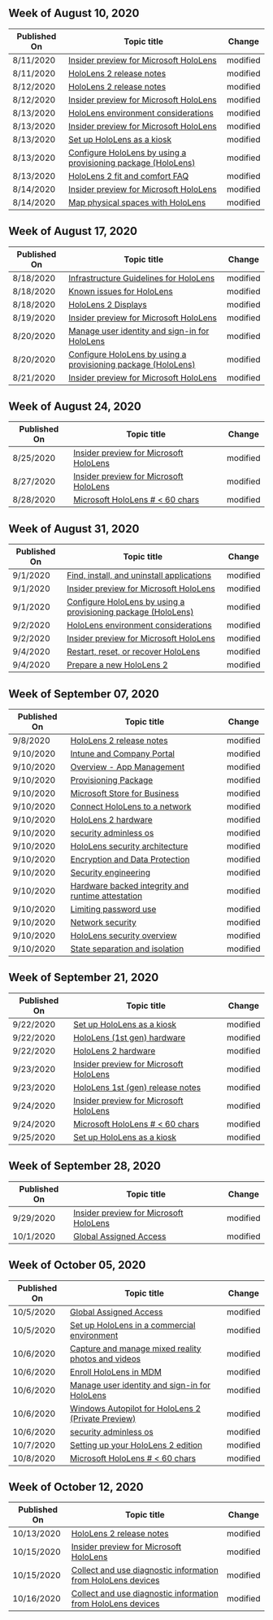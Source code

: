 <!-- This file is generated automatically each week. Changes made to this file will be overwritten.-->



## Week of August 10, 2020


| Published On |Topic title | Change |
|------|------------|--------|
| 8/11/2020 | [Insider preview for Microsoft HoloLens](/hololens/hololens-insider) | modified |
| 8/11/2020 | [HoloLens 2 release notes](/hololens/hololens-release-notes) | modified |
| 8/12/2020 | [HoloLens 2 release notes](/hololens/hololens-release-notes) | modified |
| 8/12/2020 | [Insider preview for Microsoft HoloLens](/hololens/hololens-insider) | modified |
| 8/13/2020 | [HoloLens environment considerations](/hololens/hololens-environment-considerations) | modified |
| 8/13/2020 | [Insider preview for Microsoft HoloLens](/hololens/hololens-insider) | modified |
| 8/13/2020 | [Set up HoloLens as a kiosk](/hololens/hololens-kiosk) | modified |
| 8/13/2020 | [Configure HoloLens by using a provisioning package (HoloLens)](/hololens/hololens-provisioning) | modified |
| 8/13/2020 | [HoloLens 2 fit and comfort FAQ](/hololens/hololens2-fit-comfort-faq) | modified |
| 8/14/2020 | [Insider preview for Microsoft HoloLens](/hololens/hololens-insider) | modified |
| 8/14/2020 | [Map physical spaces with HoloLens](/hololens/hololens-spaces) | modified |


## Week of August 17, 2020


| Published On |Topic title | Change |
|------|------------|--------|
| 8/18/2020 | [Infrastructure Guidelines for HoloLens](/hololens/hololens-commercial-infrastructure) | modified |
| 8/18/2020 | [Known issues for HoloLens](/hololens/hololens-known-issues) | modified |
| 8/18/2020 | [HoloLens 2 Displays](/hololens/hololens2-display) | modified |
| 8/19/2020 | [Insider preview for Microsoft HoloLens](/hololens/hololens-insider) | modified |
| 8/20/2020 | [Manage user identity and sign-in for HoloLens](/hololens/hololens-identity) | modified |
| 8/20/2020 | [Configure HoloLens by using a provisioning package (HoloLens)](/hololens/hololens-provisioning) | modified |
| 8/21/2020 | [Insider preview for Microsoft HoloLens](/hololens/hololens-insider) | modified |


## Week of August 24, 2020


| Published On |Topic title | Change |
|------|------------|--------|
| 8/25/2020 | [Insider preview for Microsoft HoloLens](/hololens/hololens-insider) | modified |
| 8/27/2020 | [Insider preview for Microsoft HoloLens](/hololens/hololens-insider) | modified |
| 8/28/2020 | [Microsoft HoloLens # < 60 chars](/hololens/index) | modified |


## Week of August 31, 2020


| Published On |Topic title | Change |
|------|------------|--------|
| 9/1/2020 | [Find, install, and uninstall applications](/hololens/holographic-store-apps) | modified |
| 9/1/2020 | [Insider preview for Microsoft HoloLens](/hololens/hololens-insider) | modified |
| 9/1/2020 | [Configure HoloLens by using a provisioning package (HoloLens)](/hololens/hololens-provisioning) | modified |
| 9/2/2020 | [HoloLens environment considerations](/hololens/hololens-environment-considerations) | modified |
| 9/2/2020 | [Insider preview for Microsoft HoloLens](/hololens/hololens-insider) | modified |
| 9/4/2020 | [Restart, reset, or recover HoloLens](/hololens/hololens-recovery) | modified |
| 9/4/2020 | [Prepare a new HoloLens 2](/hololens/hololens2-setup) | modified |


## Week of September 07, 2020


| Published On |Topic title | Change |
|------|------------|--------|
| 9/8/2020 | [HoloLens 2 release notes](/hololens/hololens-release-notes) | modified |
| 9/10/2020 | [Intune and Company Portal](/hololens/app-deploy-intune) | modified |
| 9/10/2020 | [Overview - App Management](/hololens/app-deploy-overview) | modified |
| 9/10/2020 | [Provisioning Package](/hololens/app-deploy-provisioning-package) | modified |
| 9/10/2020 | [Microsoft Store for Business](/hololens/app-deploy-store-business) | modified |
| 9/10/2020 | [Connect HoloLens to a network](/hololens/hololens-network) | modified |
| 9/10/2020 | [HoloLens 2 hardware](/hololens/hololens2-hardware) | modified |
| 9/10/2020 | [security adminless os](/hololens/security-adminless-os) | modified |
| 9/10/2020 | [HoloLens security architecture](/hololens/security-architecture) | modified |
| 9/10/2020 | [Encryption and Data Protection](/hololens/security-encryption-data-protection) | modified |
| 9/10/2020 | [Security engineering](/hololens/security-engineering) | modified |
| 9/10/2020 | [Hardware backed integrity and runtime attestation](/hololens/security-hardware-backed-integrity) | modified |
| 9/10/2020 | [Limiting password use](/hololens/security-limiting-password-use) | modified |
| 9/10/2020 | [Network security](/hololens/security-network-security) | modified |
| 9/10/2020 | [HoloLens security overview](/hololens/security-overview) | modified |
| 9/10/2020 | [State separation and isolation](/hololens/security-state-separation-isolation) | modified |


## Week of September 21, 2020


| Published On |Topic title | Change |
|------|------------|--------|
| 9/22/2020 | [Set up HoloLens as a kiosk](/hololens/hololens-kiosk) | modified |
| 9/22/2020 | [HoloLens (1st gen) hardware](/hololens/hololens1-hardware) | modified |
| 9/22/2020 | [HoloLens 2 hardware](/hololens/hololens2-hardware) | modified |
| 9/23/2020 | [Insider preview for Microsoft HoloLens](/hololens/hololens-insider) | modified |
| 9/23/2020 | [HoloLens 1st (gen) release notes](/hololens/hololens1-release-notes) | modified |
| 9/24/2020 | [Insider preview for Microsoft HoloLens](/hololens/hololens-insider) | modified |
| 9/24/2020 | [Microsoft HoloLens # < 60 chars](/hololens/index) | modified |
| 9/25/2020 | [Set up HoloLens as a kiosk](/hololens/hololens-kiosk) | modified |


## Week of September 28, 2020


| Published On |Topic title | Change |
|------|------------|--------|
| 9/29/2020 | [Insider preview for Microsoft HoloLens](/hololens/hololens-insider) | modified |
| 10/1/2020 | [Global Assigned Access](/hololens/hololens-global-assigned-access-kiosk) | modified |


## Week of October 05, 2020


| Published On |Topic title | Change |
|------|------------|--------|
| 10/5/2020 | [Global Assigned Access](/hololens/hololens-global-assigned-access-kiosk) | modified |
| 10/5/2020 | [Set up HoloLens in a commercial environment](/hololens/hololens-requirements) | modified |
| 10/6/2020 | [Capture and manage mixed reality photos and videos](/hololens/holographic-photos-and-videos) | modified |
| 10/6/2020 | [Enroll HoloLens in MDM](/hololens/hololens-enroll-mdm) | modified |
| 10/6/2020 | [Manage user identity and sign-in for HoloLens](/hololens/hololens-identity) | modified |
| 10/6/2020 | [Windows Autopilot for HoloLens 2 (Private Preview)](/hololens/hololens2-autopilot) | modified |
| 10/6/2020 | [security adminless os](/hololens/security-adminless-os) | modified |
| 10/7/2020 | [Setting up your HoloLens 2 edition](/hololens/hololens2-options) | modified |
| 10/8/2020 | [Microsoft HoloLens # < 60 chars](/hololens/index) | modified |


## Week of October 12, 2020


| Published On |Topic title | Change |
|------|------------|--------|
| 10/13/2020 | [HoloLens 2 release notes](/hololens/hololens-release-notes) | modified |
| 10/15/2020 | [Insider preview for Microsoft HoloLens](/hololens/hololens-insider) | modified |
| 10/15/2020 | [Collect and use diagnostic information from HoloLens devices](/hololens/hololens-diagnostic-logs) | modified |
| 10/16/2020 | [Collect and use diagnostic information from HoloLens devices](/hololens/hololens-diagnostic-logs) | modified |
